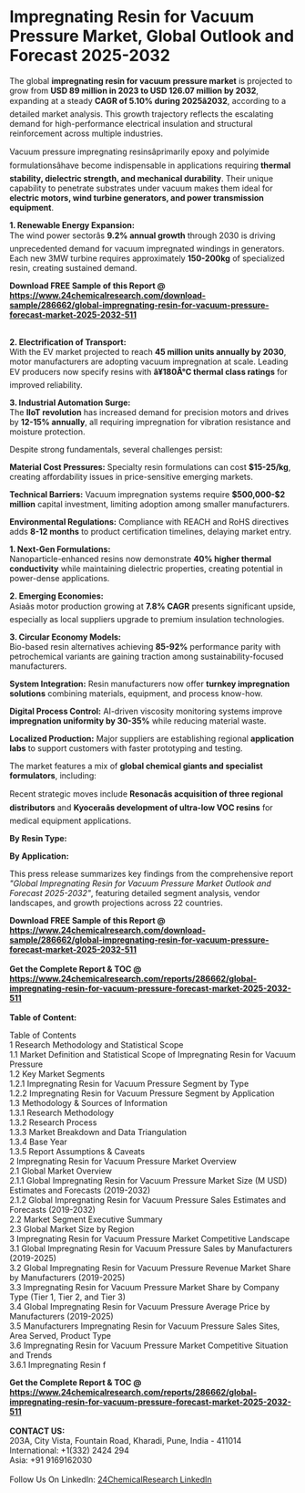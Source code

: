 <h1>Impregnating Resin for Vacuum Pressure Market, Global Outlook and Forecast 2025-2032</h1><p>The global <strong>impregnating resin for vacuum pressure market</strong> is projected to grow from <strong>USD 89 million in 2023 to USD 126.07 million by 2032</strong>, expanding at a steady <strong>CAGR of 5.10% during 2025â2032</strong>, according to a detailed market analysis. This growth trajectory reflects the escalating demand for high-performance electrical insulation and structural reinforcement across multiple industries.</p><p>Vacuum pressure impregnating resinsâprimarily epoxy and polyimide formulationsâhave become indispensable in applications requiring <strong>thermal stability, dielectric strength, and mechanical durability</strong>. Their unique capability to penetrate substrates under vacuum makes them ideal for <strong>electric motors, wind turbine generators, and power transmission equipment</strong>.</p><p><strong>1. Renewable Energy Expansion:</strong><br>
The wind power sectorâs <strong>9.2% annual growth</strong> through 2030 is driving unprecedented demand for vacuum impregnated windings in generators. Each new 3MW turbine requires approximately <strong>150-200kg</strong> of specialized resin, creating sustained demand.</p><div><b>Download FREE Sample of this Report @ 
            <a href="https://www.24chemicalresearch.com/download-sample/286662/global-impregnating-resin-for-vacuum-pressure-forecast-market-2025-2032-511">
            https://www.24chemicalresearch.com/download-sample/286662/global-impregnating-resin-for-vacuum-pressure-forecast-market-2025-2032-511</a></b></div><br><p><strong>2. Electrification of Transport:</strong><br>
With the EV market projected to reach <strong>45 million units annually by 2030</strong>, motor manufacturers are adopting vacuum impregnation at scale. Leading EV producers now specify resins with <strong>â¥180Â°C thermal class ratings</strong> for improved reliability.</p><p><strong>3. Industrial Automation Surge:</strong><br>
The <strong>IIoT revolution</strong> has increased demand for precision motors and drives by <strong>12-15% annually</strong>, all requiring impregnation for vibration resistance and moisture protection.</p><p>Despite strong fundamentals, several challenges persist:</p><p><strong>Material Cost Pressures:</strong> Specialty resin formulations can cost <strong>$15-25/kg</strong>, creating affordability issues in price-sensitive emerging markets.</p><p><strong>Technical Barriers:</strong> Vacuum impregnation systems require <strong>$500,000-$2 million</strong> capital investment, limiting adoption among smaller manufacturers.</p><p><strong>Environmental Regulations:</strong> Compliance with REACH and RoHS directives adds <strong>8-12 months</strong> to product certification timelines, delaying market entry.</p><p><strong>1. Next-Gen Formulations:</strong><br>
Nanoparticle-enhanced resins now demonstrate <strong>40% higher thermal conductivity</strong> while maintaining dielectric properties, creating potential in power-dense applications.</p><p><strong>2. Emerging Economies:</strong><br>
Asiaâs motor production growing at <strong>7.8% CAGR</strong> presents significant upside, especially as local suppliers upgrade to premium insulation technologies.</p><p><strong>3. Circular Economy Models:</strong><br>
Bio-based resin alternatives achieving <strong>85-92%</strong> performance parity with petrochemical variants are gaining traction among sustainability-focused manufacturers.</p><p><strong>System Integration:</strong> Resin manufacturers now offer <strong>turnkey impregnation solutions</strong> combining materials, equipment, and process know-how.</p><p><strong>Digital Process Control:</strong> AI-driven viscosity monitoring systems improve <strong>impregnation uniformity by 30-35%</strong> while reducing material waste.</p><p><strong>Localized Production:</strong> Major suppliers are establishing regional <strong>application labs</strong> to support customers with faster prototyping and testing.</p><p>The market features a mix of <strong>global chemical giants and specialist formulators</strong>, including:</p><p>Recent strategic moves include <strong>Resonacâs acquisition of three regional distributors</strong> and <strong>Kyoceraâs development of ultra-low VOC resins</strong> for medical equipment applications.</p><p><strong>By Resin Type:</strong></p><p><strong>By Application:</strong></p><p>This press release summarizes key findings from the comprehensive report <em>"Global Impregnating Resin for Vacuum Pressure Market Outlook and Forecast 2025-2032"</em>, featuring detailed segment analysis, vendor landscapes, and growth projections across 22 countries.</p><div><b>Download FREE Sample of this Report @ 
            <a href="https://www.24chemicalresearch.com/download-sample/286662/global-impregnating-resin-for-vacuum-pressure-forecast-market-2025-2032-511">
            https://www.24chemicalresearch.com/download-sample/286662/global-impregnating-resin-for-vacuum-pressure-forecast-market-2025-2032-511</a></b></div><br><div><b>Get the Complete Report & TOC @ 
            <a href="https://www.24chemicalresearch.com/reports/286662/global-impregnating-resin-for-vacuum-pressure-forecast-market-2025-2032-511">
            https://www.24chemicalresearch.com/reports/286662/global-impregnating-resin-for-vacuum-pressure-forecast-market-2025-2032-511</a></b></div><br>
            <b>Table of Content:</b><p>Table of Contents<br />
1 Research Methodology and Statistical Scope<br />
1.1 Market Definition and Statistical Scope of Impregnating Resin for Vacuum Pressure<br />
1.2 Key Market Segments<br />
1.2.1 Impregnating Resin for Vacuum Pressure Segment by Type<br />
1.2.2 Impregnating Resin for Vacuum Pressure Segment by Application<br />
1.3 Methodology & Sources of Information<br />
1.3.1 Research Methodology<br />
1.3.2 Research Process<br />
1.3.3 Market Breakdown and Data Triangulation<br />
1.3.4 Base Year<br />
1.3.5 Report Assumptions & Caveats<br />
2 Impregnating Resin for Vacuum Pressure Market Overview<br />
2.1 Global Market Overview<br />
2.1.1 Global Impregnating Resin for Vacuum Pressure Market Size (M USD) Estimates and Forecasts (2019-2032)<br />
2.1.2 Global Impregnating Resin for Vacuum Pressure Sales Estimates and Forecasts (2019-2032)<br />
2.2 Market Segment Executive Summary<br />
2.3 Global Market Size by Region<br />
3 Impregnating Resin for Vacuum Pressure Market Competitive Landscape<br />
3.1 Global Impregnating Resin for Vacuum Pressure Sales by Manufacturers (2019-2025)<br />
3.2 Global Impregnating Resin for Vacuum Pressure Revenue Market Share by Manufacturers (2019-2025)<br />
3.3 Impregnating Resin for Vacuum Pressure Market Share by Company Type (Tier 1, Tier 2, and Tier 3)<br />
3.4 Global Impregnating Resin for Vacuum Pressure Average Price by Manufacturers (2019-2025)<br />
3.5 Manufacturers Impregnating Resin for Vacuum Pressure Sales Sites, Area Served, Product Type<br />
3.6 Impregnating Resin for Vacuum Pressure Market Competitive Situation and Trends<br />
3.6.1 Impregnating Resin f</p><div><b>Get the Complete Report & TOC @ 
            <a href="https://www.24chemicalresearch.com/reports/286662/global-impregnating-resin-for-vacuum-pressure-forecast-market-2025-2032-511">
            https://www.24chemicalresearch.com/reports/286662/global-impregnating-resin-for-vacuum-pressure-forecast-market-2025-2032-511</a></b></div><br><b>CONTACT US:</b><br>
            203A, City Vista, Fountain Road, Kharadi, Pune, India - 411014<br>
            International: +1(332) 2424 294<br>
            Asia: +91 9169162030 <br><br>
            Follow Us On LinkedIn: <a href="https://www.linkedin.com/company/24chemicalresearch/">24ChemicalResearch LinkedIn</a>